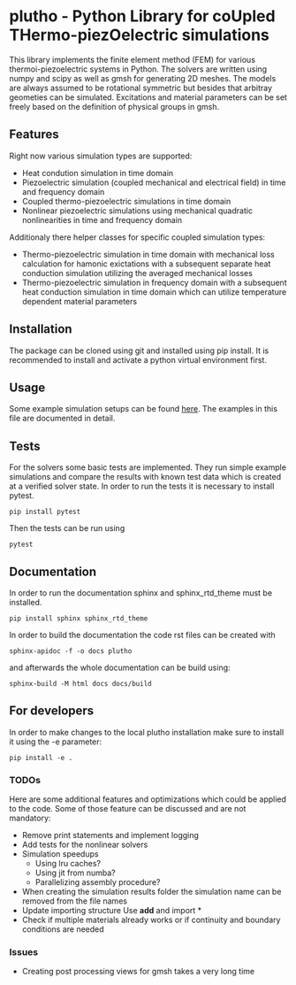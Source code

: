 # plutho - Python Library for coUpled THermo-piezOelectric simulations

This library implements the finite element method (FEM) for various
thermoi-piezoelectric systems in Python.
The solvers are written using numpy and scipy as well as gmsh for generating
2D meshes.
The models are always assumed to be rotational symmetric but besides that
arbitray geometies can be simulated.
Excitations and material parameters can be set freely based on the definition
of physical groups in gmsh.

## Features

Right now various simulation types are supported:
- Heat condution simulation in time domain
- Piezoelectric simulation (coupled mechanical and electrical field) in
  time and frequency domain
- Coupled thermo-piezoelectric simulations in time domain
- Nonlinear piezoelectric simulations using mechanical quadratic nonlinearities
  in time and frequency domain

Additionaly there helper classes for specific coupled simulation types:
- Thermo-piezoelectric simulation in time domain with mechanical loss
  calculation for hamonic exictations with a subsequent separate heat
  conduction simulation utilizing the averaged mechanical losses
- Thermo-piezoelectric simulation in frequency domain with a subsequent
  heat conduction simulation in time domain which can utilize temperature
  dependent material parameters

## Installation

The package can be cloned using git and installed using pip install. It is
recommended to install and activate a python virtual environment first.

## Usage

Some example simulation setups can be found [here](scripts/basic_example.py).
The examples in this file are documented in detail.

## Tests

For the solvers some basic tests are implemented. They run simple example
simulations and compare the results with known test data which is created
at a verified solver state.
In order to run the tests it is necessary to install pytest.
```console
pip install pytest
```
Then the tests can be run using
```console
pytest
```

## Documentation

In order to run the documentation sphinx and sphinx_rtd_theme must be
installed.
```console
pip install sphinx sphinx_rtd_theme
```
In order to build the documentation the code rst files can be created with
```console
sphinx-apidoc -f -o docs plutho
```
and afterwards the whole documentation can be build using:
```console
sphinx-build -M html docs docs/build
```

## For developers

In order to make changes to the local plutho installation make sure to
install it using the -e parameter:
```console
pip install -e .
```

### TODOs

Here are some additional features and optimizations which could be applied to
the code. Some of those feature can be discussed and are not mandatory:
- Remove print statements and implement logging
- Add tests for the nonlinear solvers
- Simulation speedups
  - Using lru caches?
  - Using jit from numba?
  - Parallelizing assembly procedure?
- When creating the simulation results folder the simulation name can be
  removed from the file names
- Update importing structure Use __add__ and import *
- Check if multiple materials already works or if continuity and boundary
  conditions are needed

### Issues

- Creating post processing views for gmsh takes a very long time
